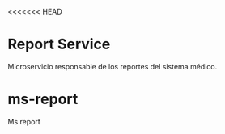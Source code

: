 <<<<<<< HEAD
# Report Service

Microservicio responsable de los reportes del sistema médico.

# ms-report
Ms report

